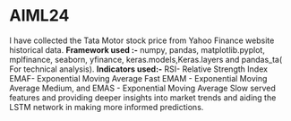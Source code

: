 # AIML24
I have collected the Tata Motor stock price from Yahoo Finance website historical data.
**Framework used :-**
  numpy, pandas,  matplotlib.pyplot, mplfinance, seaborn, yfinance, keras.models,Keras.layers and pandas_ta( For technical analysis).
**Indicators used:-**
  RSI- Relative Strength Index 
  EMAF- Exponential Moving Average Fast 
  EMAM - Exponential Moving Average Medium, and 
  EMAS - Exponential Moving Average Slow served features and providing deeper insights into market trends and aiding the LSTM network in making more informed predictions.
